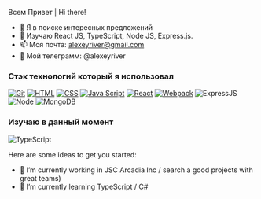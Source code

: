 Всем Привет | Hi there!
- 🔭 Я в поиске интересных предложений
- 🌱 Изучаю React JS, TypeScript, Node JS, Express.js.
- 📫 Моя почта: alexeyriver@gmail.com
- 🤔 Мой телеграмм: @alexeyriver





### Стэк технологий который я использовал
[![Git](https://shields.io/badge/-Git-f0efe7?logo=git&style=for-the-badge)](https://git-scm.com/)
[![HTML](https://shields.io/badge/-HTML5-E34F26?logo=html5&style=for-the-badge&logoColor=fff)](https://html5book.ru/html-html5/)
[![CSS](https://shields.io/badge/-CSS3-1572B6?logo=css3&style=for-the-badge&logoColor=fff)](https://html5book.ru/osnovy-css/)
[![Java Script](https://shields.io/badge/-Java_Script-F7DF1E?logo=javascript&style=for-the-badge&logoColor=222)](https://learn.javascript.ru/)
[![React](https://shields.io/badge/-React-282c34?logo=react&style=for-the-badge)](https://reactjs.org/)
[![Webpack](https://shields.io/badge/-Webpack-2b3a42?logo=webpack&style=for-the-badge)](https://webpack.js.org/)
![ExpressJS](https://img.shields.io/badge/JS-Express.js-red)
[![Node](https://shields.io/badge/-Node-333?logo=node.js&style=for-the-badge)](https://nodejs.org/en/)
[![MongoDB](https://shields.io/badge/-MongoDB-f9fbfa?logo=MongoDB&style=for-the-badge)](https://www.mongodb.com/)

### Изучаю в данный момент
![TypeScript](https://img.shields.io/badge/TS-TypeScript-yellowgreen)


Here are some ideas to get you started:

- 🔭 I’m currently working in JSC Arcadia Inc  / search a good projects with great teams)
- 🌱 I’m currently learning TypeScript / C#

